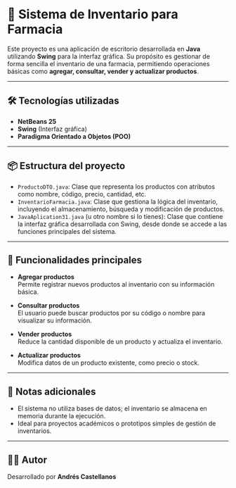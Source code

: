 # 🏥 Sistema de Inventario para Farmacia

Este proyecto es una aplicación de escritorio desarrollada en **Java** utilizando **Swing** para la interfaz gráfica. Su propósito es gestionar de forma sencilla el inventario de una farmacia, permitiendo operaciones básicas como **agregar, consultar, vender y actualizar productos**.

---

## 🛠️ Tecnologías utilizadas

- **NetBeans 25**
- **Swing** (Interfaz gráfica)
- **Paradigma Orientado a Objetos (POO)**

---

## 📦 Estructura del proyecto

- `ProductoDTO.java`: Clase que representa los productos con atributos como nombre, código, precio, cantidad, etc.
- `InventarioFarmacia.java`: Clase que gestiona la lógica del inventario, incluyendo el almacenamiento, búsqueda y modificación de productos.
- `JavaAplication31.java` (u otro nombre si lo tienes): Clase que contiene la interfaz gráfica desarrollada con Swing, desde donde se accede a las funciones principales del sistema.

---

## 🚀 Funcionalidades principales

- **Agregar productos**  
  Permite registrar nuevos productos al inventario con su información básica.

- **Consultar productos**  
  El usuario puede buscar productos por su código o nombre para visualizar su información.

- **Vender productos**  
  Reduce la cantidad disponible de un producto y actualiza el inventario.

- **Actualizar productos**  
  Modifica datos de un producto existente, como precio o stock.

---

## 📌 Notas adicionales

- El sistema no utiliza bases de datos; el inventario se almacena en memoria durante la ejecución.
- Ideal para proyectos académicos o prototipos simples de gestión de inventarios.

---

## 👨‍💻 Autor

Desarrollado por **Andrés Castellanos**
